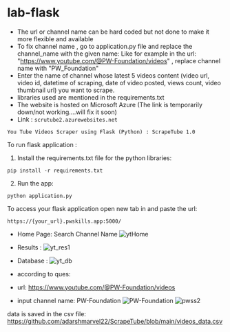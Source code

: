 # lab-flask

<!-- ![image](https://user-images.githubusercontent.com/115451707/196919992-edcfea8b-e3f6-4f35-9398-43be66b5622d.png) -->
- The url or channel name can be hard coded but not done to make it more flexible and available
- To fix channel name , go to application.py file and replace the channel_name with the given name:
Like for example in the url:  "https://www.youtube.com/@PW-Foundation/videos" , replace channel name with "PW_Foundation"
- Enter the name of channel whose latest 5 videos content (video url, video id, datetime of scraping, date of video posted, views count, video thumbnail url) you want to scrape.
- libraries used are mentioned in the requirements.txt
- The website is hosted on Microsoft Azure 
(The link is temporarily down/not working....will fix it soon)
- Link : ```scrutube2.azurewebsites.net ```

```
You Tube Videos Scraper using Flask (Python) : ScrapeTube 1.0
```
To run flask application :
1. Install the requirements.txt file for the python libraries:
```
pip install -r requirements.txt
```
2. Run the app:
```
python application.py
```

To access your flask application open new tab in and paste the url:
```
https://{your_url}.pwskills.app:5000/
```
- Home Page: Search Channel Name
![ytHome](https://user-images.githubusercontent.com/87609950/224355814-54333778-18e5-4505-832c-3b6cbd1cf5ec.jpg)
- Results :
![yt_res1](https://user-images.githubusercontent.com/87609950/224355846-c7bb6e54-1f6e-45ed-9f3f-4ece5c41329f.jpg)
- Database :
![yt_db](https://user-images.githubusercontent.com/87609950/224382808-3792b942-743b-43f8-add0-4f9bf2d7a83c.jpg)

- according to ques:

- url: https://www.youtube.com/@PW-Foundation/videos
- input channel name: PW-Foundation
![PW-Foundation](https://user-images.githubusercontent.com/87609950/224506388-292f4021-e958-41bb-896b-4a04fb478e38.jpg)
![pwss2](https://user-images.githubusercontent.com/87609950/224506408-31e79fb9-7f9b-494a-ac05-196c0b58eb75.jpg)

data is saved in the csv file: https://github.com/adarshmarvel22/ScrapeTube/blob/main/videos_data.csv
